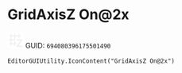 # GridAxisZ On@2x
![](/img/GridAxisZ%20On@2x.png)
GUID: `694080396175501490`
```
EditorGUIUtility.IconContent("GridAxisZ On@2x")
```
